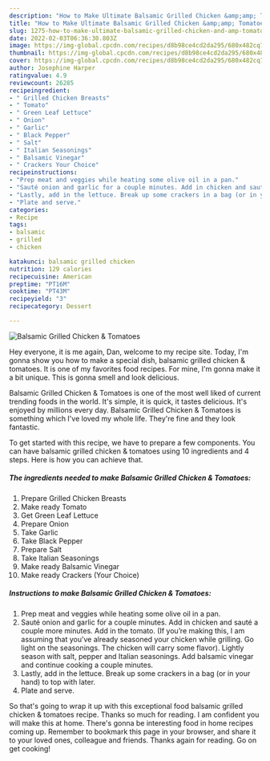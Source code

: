 ```yaml
---
description: "How to Make Ultimate Balsamic Grilled Chicken &amp;amp; Tomatoes"
title: "How to Make Ultimate Balsamic Grilled Chicken &amp;amp; Tomatoes"
slug: 1275-how-to-make-ultimate-balsamic-grilled-chicken-and-amp-tomatoes
date: 2022-02-03T06:36:30.803Z
image: https://img-global.cpcdn.com/recipes/d8b98ce4cd2da295/680x482cq70/balsamic-grilled-chicken-tomatoes-recipe-main-photo.jpg
thumbnail: https://img-global.cpcdn.com/recipes/d8b98ce4cd2da295/680x482cq70/balsamic-grilled-chicken-tomatoes-recipe-main-photo.jpg
cover: https://img-global.cpcdn.com/recipes/d8b98ce4cd2da295/680x482cq70/balsamic-grilled-chicken-tomatoes-recipe-main-photo.jpg
author: Josephine Harper
ratingvalue: 4.9
reviewcount: 26285
recipeingredient:
- " Grilled Chicken Breasts"
- " Tomato"
- " Green Leaf Lettuce"
- " Onion"
- " Garlic"
- " Black Pepper"
- " Salt"
- " Italian Seasonings"
- " Balsamic Vinegar"
- " Crackers Your Choice"
recipeinstructions:
- "Prep meat and veggies while heating some olive oil in a pan."
- "Sauté onion and garlic for a couple minutes. Add in chicken and sauté a couple more minutes. Add in the tomato. (If you’re making this, I am assuming that you’ve already seasoned your chicken while grilling. Go light on the seasonings. The chicken will carry some flavor). Lightly season with salt, pepper and Italian seasonings. Add balsamic vinegar and continue cooking a couple minutes."
- "Lastly, add in the lettuce. Break up some crackers in a bag (or in your hand) to top with later."
- "Plate and serve."
categories:
- Recipe
tags:
- balsamic
- grilled
- chicken

katakunci: balsamic grilled chicken 
nutrition: 129 calories
recipecuisine: American
preptime: "PT16M"
cooktime: "PT43M"
recipeyield: "3"
recipecategory: Dessert

---
```



![Balsamic Grilled Chicken &amp; Tomatoes](https://img-global.cpcdn.com/recipes/d8b98ce4cd2da295/680x482cq70/balsamic-grilled-chicken-tomatoes-recipe-main-photo.jpg)

Hey everyone, it is me again, Dan, welcome to my recipe site. Today, I'm gonna show you how to make a special dish, balsamic grilled chicken &amp; tomatoes. It is one of my favorites food recipes. For mine, I'm gonna make it a bit unique. This is gonna smell and look delicious.

Balsamic Grilled Chicken &amp; Tomatoes is one of the most well liked of current trending foods in the world. It's simple, it is quick, it tastes delicious. It's enjoyed by millions every day. Balsamic Grilled Chicken &amp; Tomatoes is something which I've loved my whole life. They're fine and they look fantastic.




To get started with this recipe, we have to prepare a few components. You can have balsamic grilled chicken &amp; tomatoes using 10 ingredients and 4 steps. Here is how you can achieve that.

<!--inarticleads1-->

##### The ingredients needed to make Balsamic Grilled Chicken &amp; Tomatoes:

1. Prepare  Grilled Chicken Breasts
1. Make ready  Tomato
1. Get  Green Leaf Lettuce
1. Prepare  Onion
1. Take  Garlic
1. Take  Black Pepper
1. Prepare  Salt
1. Take  Italian Seasonings
1. Make ready  Balsamic Vinegar
1. Make ready  Crackers (Your Choice)




<!--inarticleads2-->

##### Instructions to make Balsamic Grilled Chicken &amp; Tomatoes:

1. Prep meat and veggies while heating some olive oil in a pan.
1. Sauté onion and garlic for a couple minutes. Add in chicken and sauté a couple more minutes. Add in the tomato. (If you’re making this, I am assuming that you’ve already seasoned your chicken while grilling. Go light on the seasonings. The chicken will carry some flavor). Lightly season with salt, pepper and Italian seasonings. Add balsamic vinegar and continue cooking a couple minutes.
1. Lastly, add in the lettuce. Break up some crackers in a bag (or in your hand) to top with later.
1. Plate and serve.




So that's going to wrap it up with this exceptional food balsamic grilled chicken &amp; tomatoes recipe. Thanks so much for reading. I am confident you will make this at home. There's gonna be interesting food in home recipes coming up. Remember to bookmark this page in your browser, and share it to your loved ones, colleague and friends. Thanks again for reading. Go on get cooking!
